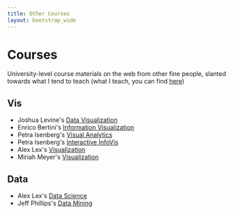 ```yaml
---
title: Other Courses
layout: bootstrap_wide
---
```


# Courses

University-level course materials on the web from other fine people,
slanted towards what I tend to teach (what I teach, you can find [here](index.html))

## Vis

* Joshua Levine's [Data Visualization](https://jalevine.bitbucket.io/csc544/)
* Enrico Bertini's [Information Visualization](http://enrico.bertini.io/teaching/)
* Petra Isenberg's [Visual Analytics](http://aviz.fr/wiki/pmwiki.php/TeachingVA2016/VisualAnalytics)
* Petra Isenberg's [Interactive InfoVis](http://aviz.fr/wiki/pmwiki.php/Teaching2016/InteractiveInfoVis)
* Alex Lex's [Visualization](http://dataviscourse.net/)
* Miriah Meyer's [Visualization](https://www.cs.utah.edu/~miriah/teaching/cs6630/)

## Data

* Alex Lex's [Data Science](http://datasciencecourse.net/)
* Jeff Phillips's [Data Mining](https://www.cs.utah.edu/~jeffp/teaching/cs5140.html)
